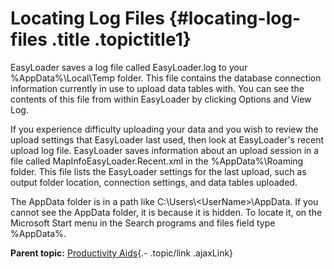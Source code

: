 Locating Log Files {#locating-log-files .title .topictitle1}
==================

<div class="body conbody">

EasyLoader saves a log file called EasyLoader.log to your <span
class="ph filepath">%AppData%\\Local\\Temp</span> folder. This file
contains the database connection information currently in use to upload
data tables with. You can see the contents of this file from within
EasyLoader by clicking <span class="ph uicontrol">Options</span> and
<span class="ph uicontrol">View Log</span>.

If you experience difficulty uploading your data and you wish to review
the upload settings that EasyLoader last used, then look at EasyLoader's
recent upload log file. EasyLoader saves information about an upload
session in a file called MapInfoEasyLoader.Recent.xml in the <span
class="ph filepath">%AppData%\\Roaming</span> folder. This file lists
the EasyLoader settings for the last upload, such as output folder
location, connection settings, and data tables uploaded.

The <span class="ph filepath">AppData</span> folder is in a path like
<span class="ph filepath">C:\\Users\\&lt;UserName&gt;\\AppData</span>.
If you cannot see the AppData folder, it is because it is hidden. To
locate it, on the Microsoft <span class="ph uicontrol">Start</span> menu
in the <span class="ph uicontrol">Search programs and files</span> field
type %AppData%.

</div>

<div class="related-links" functx="http://www.functx.com">

<div class="related-links-title">

</div>

<div class="familylinks">

<div class="parentlink">

**Parent topic:** [Productivity
Aids](guide/productivity/../../guide/productivity/chapterproductivityaids.html){.-
.topic/link .ajaxLink}

</div>

</div>

</div>
